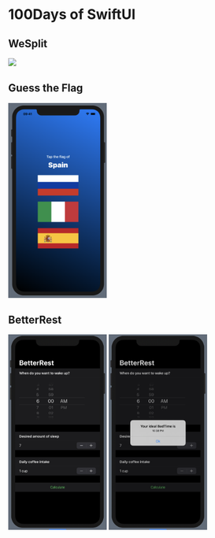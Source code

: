 # 100Days of SwiftUI 

## WeSplit
<img  width="200" src="WeSplit/screenshot.png">

## Guess the Flag
<img  width="200" src="Guess the Country/app.png">

## BetterRest
<div class="row">
   <img  width="200" src="BetterRest/app1.png">
   <img  width="200" src="BetterRest/app2.png">
</div>

